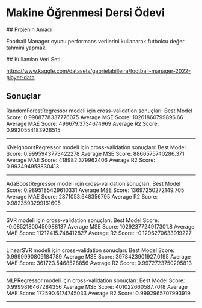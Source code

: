 # Makine Öğrenmesi Dersi Ödevi

## Projenin Amacı

Football Manager oyunu performans verilerini kullanarak futbolcu değer tahmini yapmak

## Kullanılan Veri Seti

https://www.kaggle.com/datasets/gabrielabilleira/football-manager-2022-player-data


## Sonuçlar

RandomForestRegressor modeli için cross-validation sonuçları:
Best Model Score: 0.9988778337776075
Average MSE Score: 10261860799896.66
Average MAE Score: 496679.3734674969
Average R2 Score: 0.9920554183926515

----------------------------------------------------------------------------

KNeighborsRegressor modeli için cross-validation sonuçları:
Best Model Score: 0.9995943773422278
Average MSE Score: 8866575740286.371
Average MAE Score: 418982.379962406
Average R2 Score: 0.993494958830413

----------------------------------------------------------------------------

AdaBoostRegressor modeli için cross-validation sonuçları:
Best Model Score: 0.9895185429610331
Average MSE Score: 13697250272149.705
Average MAE Score: 2871053.648356795
Average R2 Score: 0.9823593299161605

----------------------------------------------------------------------------

SVR modeli için cross-validation sonuçları:
Best Model Score: -0.08521800450988137
Average MSE Score: 1029237724917301.8
Average MAE Score: 11212415.748412827
Average R2 Score: -0.1296270633919227

----------------------------------------------------------------------------

LinearSVR modeli için cross-validation sonuçları:
Best Model Score: 0.9999990809184789
Average MSE Score: 3978423901927.0195
Average MAE Score: 361723.5468528856
Average R2 Score: 0.9972723750295813

----------------------------------------------------------------------------

MLPRegressor modeli için cross-validation sonuçları:
Best Model Score: 0.9999816467284356
Average MSE Score: 401022660587.7018
Average MAE Score: 172590.6174745033
Average R2 Score: 0.9992965707993919

----------------------------------------------------------------------------